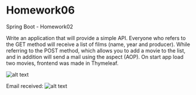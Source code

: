 # Homework06
Spring Boot - Homework02

Write an application that will provide a simple API. 
Everyone who refers to the GET method will receive a list of films (name, year and producer). 
While referring to the POST method, which allows you to add a movie to the list, and in addition will send a mail using the aspect (AOP).
On start app load two movies, frontend was made in Thymeleaf.

![alt text](https://i.imgur.com/dos0lcz.jpg) 

Email received:
![alt text](https://i.imgur.com/ssxUrts.jpg) 
